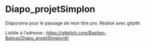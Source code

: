 # Diapo_projetSimplon

Diaporama pour le passage de mon titre pro. Réalisé avec gitpith

Lisible à l'adresse : https://gitpitch.com/Bastien-Baloup/Diapo_projetSimplon#/
